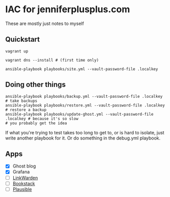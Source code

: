 # IAC for jenniferplusplus.com

These are mostly just notes to myself

## Quickstart
```shell
vagrant up
```

```shell
vagrant dns --install # (first time only)
```

```shell
ansible-playbook playbooks/site.yml --vault-password-file .localkey
```

## Doing other things

```shell
ansible-playbook playbooks/backup.yml --vault-password-file .localkey # take backups
ansible-playbook playbooks/restore.yml --vault-password-file .localkey # restore a backup
ansible-playbook playbooks/update-ghost.yml --vault-password-file .localkey # because it's so slow
# you probably get the idea
```

If what you're trying to test takes too long to get to, or is hard to isolate, just write another playbook for it. Or do something in the debug.yml playbook.

## Apps

- [x] Ghost blog
- [x] Grafana
- [ ] [LinkWarden](https://github.com/linkwarden/linkwarden)
- [ ] [Bookstack](https://www.bookstackapp.com/)
- [ ] [Plausible](https://github.com/plausible/community-edition/)

